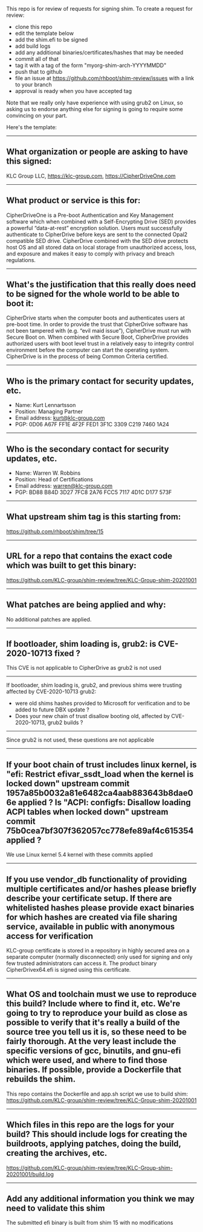 This repo is for review of requests for signing shim.  To create a request for review:

- clone this repo
- edit the template below
- add the shim.efi to be signed
- add build logs
- add any additional binaries/certificates/hashes that may be needed
- commit all of that
- tag it with a tag of the form "myorg-shim-arch-YYYYMMDD"
- push that to github
- file an issue at https://github.com/rhboot/shim-review/issues with a link to your branch
- approval is ready when you have accepted tag

Note that we really only have experience with using grub2 on Linux, so asking
us to endorse anything else for signing is going to require some convincing on
your part.

Here's the template:

-------------------------------------------------------------------------------
What organization or people are asking to have this signed:
-------------------------------------------------------------------------------
KLC Group LLC, 
https://klc-group.com, 
https://CipherDriveOne.com 

-------------------------------------------------------------------------------
What product or service is this for:
-------------------------------------------------------------------------------
CipherDriveOne is a Pre-boot Authentication and Key Management software which
when combined with a Self-Encrypting Drive (SED) provides a powerful 
“data-at-rest” encryption solution. Users must successfully authenticate to 
CipherDrive before keys are sent to the connected Opal2 compatible SED drive.
CipherDrive combined with the SED drive protects host OS and all stored data on
local storage from unauthorized access, loss, and exposure and makes it easy to
comply with privacy and breach regulations.


-------------------------------------------------------------------------------
What's the justification that this really does need to be signed for the whole world to be able to boot it:
-------------------------------------------------------------------------------
CipherDrive starts when the computer boots and authenticates users at pre-boot time.
In order to provide the trust that CipherDrive software has not been tampered with
(e.g. “evil maid issue”), CipherDrive must run with Secure Boot on. When combined
with Secure Boot, CipherDrive provides authorized users with boot level trust in a
relatively easy to integrity control environment before the computer can start the
operating system. CipherDrive is in the process of being Common Criteria certified.

-------------------------------------------------------------------------------
Who is the primary contact for security updates, etc.
-------------------------------------------------------------------------------
- Name: Kurt Lennartsson
- Position: Managing Partner
- Email address: kurt@klc-group.com
- PGP: 0D06 A67F FF1E 4F2F FED1  3F1C 3309 C219 7460 1A24

-------------------------------------------------------------------------------
Who is the secondary contact for security updates, etc.
-------------------------------------------------------------------------------
- Name: Warren W. Robbins
- Position: Head of Certifications
- Email address: warren@klc-group.com
- PGP: BD88 B84D 3D27 7FC8 2A76  FCC5 7117 4D1C D177 573F

-------------------------------------------------------------------------------
What upstream shim tag is this starting from:
-------------------------------------------------------------------------------
https://github.com/rhboot/shim/tree/15

-------------------------------------------------------------------------------
URL for a repo that contains the exact code which was built to get this binary:
-------------------------------------------------------------------------------
https://github.com/KLC-group/shim-review/tree/KLC-Group-shim-20201001

-------------------------------------------------------------------------------
What patches are being applied and why:
-------------------------------------------------------------------------------
No additional patches are applied.

-------------------------------------------------------------------------------
If bootloader, shim loading is, grub2: is CVE-2020-10713 fixed ?
-------------------------------------------------------------------------------
This CVE is not applicable to CipherDrive as grub2 is not used

-------------------------------------------------------------------------------
If bootloader, shim loading is, grub2, and previous shims were trusting affected
by CVE-2020-10713 grub2:
* were old shims hashes provided to Microsoft for verification
  and to be added to future DBX update ?
* Does your new chain of trust disallow booting old, affected by CVE-2020-10713,
  grub2 builds ?
-------------------------------------------------------------------------------
Since grub2 is not used, these questions are not applicable

-------------------------------------------------------------------------------
If your boot chain of trust includes linux kernel, is
"efi: Restrict efivar_ssdt_load when the kernel is locked down"
upstream commit 1957a85b0032a81e6482ca4aab883643b8dae06e applied ?
Is "ACPI: configfs: Disallow loading ACPI tables when locked down"
upstream commit 75b0cea7bf307f362057cc778efe89af4c615354 applied ?
-------------------------------------------------------------------------------
We use Linux kernel 5.4 kernel with these commits applied

-------------------------------------------------------------------------------
If you use vendor_db functionality of providing multiple certificates and/or
hashes please briefly describe your certificate setup. If there are whitelisted hashes
please provide exact binaries for which hashes are created via file sharing service,
available in public with anonymous access for verification
-------------------------------------------------------------------------------
KLC-group certificate is stored in a repository in highly secured area on a
separate computer (normally disconnected) only used for signing and only few trusted
administrators can access it. The product binary CipherDrivex64.efi is signed
using this certificate.

-------------------------------------------------------------------------------
What OS and toolchain must we use to reproduce this build?  Include where to find it, etc.  We're going to try to reproduce your build as close as possible to verify that it's really a build of the source tree you tell us it is, so these need to be fairly thorough. At the very least include the specific versions of gcc, binutils, and gnu-efi which were used, and where to find those binaries.
If possible, provide a Dockerfile that rebuilds the shim.
-------------------------------------------------------------------------------
This repo contains the Dockerfile and app.sh script we use to build shim:
https://github.com/KLC-group/shim-review/tree/KLC-Group-shim-20201001

-------------------------------------------------------------------------------
Which files in this repo are the logs for your build?   This should include logs for creating the buildroots, applying patches, doing the build, creating the archives, etc.
-------------------------------------------------------------------------------
https://github.com/KLC-group/shim-review/tree/KLC-Group-shim-20201001/build.log

-------------------------------------------------------------------------------
Add any additional information you think we may need to validate this shim
-------------------------------------------------------------------------------
The submitted efi binary is built from shim 15 with no modifications
